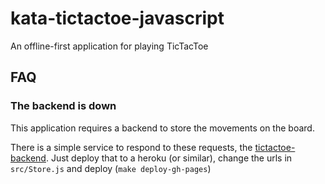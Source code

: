 # kata-tictactoe-javascript
An offline-first application for playing TicTacToe

## FAQ

### The backend is down

This application requires a backend to store the movements on the board.

There is a simple service to respond to these requests, the 
[tictactoe-backend](https://github.com/alvarogarcia7/kata-tictactoe-backend-javascript).
Just deploy that to a heroku (or similar), change the urls in `src/Store.js` and
deploy (`make deploy-gh-pages`)

